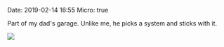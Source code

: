 Date: 2019-02-14 16:55
Micro: true

Part of my dad's garage. Unlike me, he picks a system and sticks with it.

![](https://www.baty.blog/_img/2019/2019-02-14-garage.jpg)
